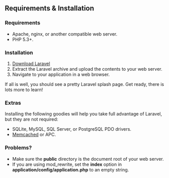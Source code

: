 ## Requirements & Installation

### Requirements

- Apache, nginx, or another compatible web server.
- PHP 5.3+.

### Installation

1. [Download Laravel](http://laravel.com/download)
2. Extract the Laravel archive and upload the contents to your web server.
5. Navigate to your application in a web browser.

If all is well, you should see a pretty Laravel splash page. Get ready, there is lots more to learn!

### Extras

Installing the following goodies will help you take full advantage of Laravel, but they are not required:

- SQLite, MySQL, SQL Server, or PostgreSQL PDO drivers.
- [Memcached](http://memcached.org) or APC.

### Problems?

- Make sure the **public** directory is the document root of your web server.
- If you are using mod_rewrite, set the **index** option in **application/config/application.php** to an empty string.